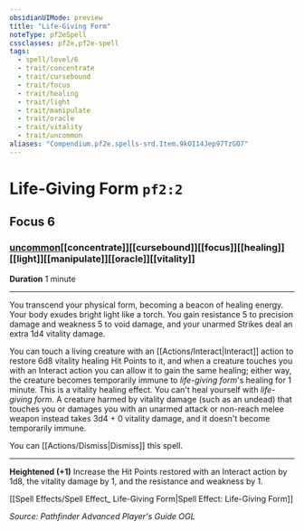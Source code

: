 ```yaml
---
obsidianUIMode: preview
title: "Life-Giving Form"
noteType: pf2eSpell
cssclasses: pf2e,pf2e-spell
tags:
  - spell/level/6
  - trait/concentrate
  - trait/cursebound
  - trait/focus
  - trait/healing
  - trait/light
  - trait/manipulate
  - trait/oracle
  - trait/vitality
  - trait/uncommon
aliases: "Compendium.pf2e.spells-srd.Item.9kOI14Jep97TzGO7" 
---
```

# Life-Giving Form  `pf2:2`  
## Focus 6
### [uncommon](uncommon "Uncommon Rarity Trait")[[concentrate]][[cursebound]][[focus]][[healing]][[light]][[manipulate]][[oracle]][[vitality]]

**Duration** 1 minute
* * * 
You transcend your physical form, becoming a beacon of healing energy. Your body exudes bright light like a torch. You gain resistance 5 to precision damage and weakness 5 to void damage, and your unarmed Strikes deal an extra 1d4 vitality damage.

You can touch a living creature with an [[Actions/Interact|Interact]] action to restore 6d8 vitality healing Hit Points to it, and when a creature touches you with an Interact action you can allow it to gain the same healing; either way, the creature becomes temporarily immune to _life-giving form_'s healing for 1 minute. This is a vitality healing effect. You can't heal yourself with _life-giving form_. A creature harmed by vitality damage (such as an undead) that touches you or damages you with an unarmed attack or non-reach melee weapon instead takes 3d4 + 0 vitality damage, and it doesn't become temporarily immune.

You can [[Actions/Dismiss|Dismiss]] this spell.

* * *

**Heightened (+1)** Increase the Hit Points restored with an Interact action by 1d8, the vitality damage by 1, and the resistance and weakness by 1.

[[Spell Effects/Spell Effect_ Life-Giving Form|Spell Effect: Life-Giving Form]]

*Source: Pathfinder Advanced Player's Guide*
*OGL*